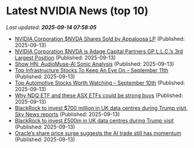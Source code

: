 # Latest NVIDIA News (top 10)
_Last updated: **2025-09-14 07:58:05**_

- [NVIDIA Corporation $NVDA Shares Sold by Appaloosa LP](https://www.etfdailynews.com/2025/09/13/nvidia-corporation-nvda-shares-sold-by-appaloosa-lp/) (Published: 2025-09-13)
- [NVIDIA Corporation $NVDA is Adage Capital Partners GP L.L.C.’s 3rd Largest Position](https://www.etfdailynews.com/2025/09/13/nvidia-corporation-nvda-is-adage-capital-partners-gp-l-l-c-s-3rd-largest-position/) (Published: 2025-09-13)
- [Show HN: AudioMuse-AI Sonic Analysis](https://github.com/NeptuneHub/AudioMuse-AI) (Published: 2025-09-13)
- [Top Infrastructure Stocks To Keep An Eye On – September 11th](https://www.etfdailynews.com/2025/09/13/top-infrastructure-stocks-to-keep-an-eye-on-september-11th/) (Published: 2025-09-13)
- [Top Automotive Stocks Worth Watching – September 10th](https://www.etfdailynews.com/2025/09/13/top-automotive-stocks-worth-watching-september-10th/) (Published: 2025-09-13)
- [Why NDQ ETF and these ASX ETFs could be strong buys](https://www.fool.com.au/2025/09/13/why-ndq-etf-and-these-asx-etfs-could-be-strong-buys/) (Published: 2025-09-13)
- [BlackRock to invest $700 million in UK data centres during Trump visit, Sky News reports](https://www.channelnewsasia.com/business/blackrock-invest-700-million-in-uk-data-centres-during-trump-visit-sky-news-reports-5347716) (Published: 2025-09-13)
- [BlackRock to invest £500m in UK data centres during Trump visit](https://news.sky.com/story/blackrock-to-invest-500m-in-uk-data-centres-during-trump-visit-13429741) (Published: 2025-09-13)
- [Oracle’s share price surge suggests the AI trade still has momentum](https://www.irishtimes.com/your-money/2025/09/13/oracles-share-price-surge-suggests-the-ai-trade-still-has-momentum/) (Published: 2025-09-13)
